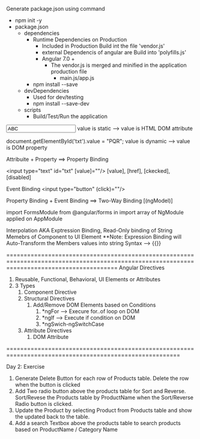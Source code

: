 Generate package.json using command
- npm init -y
- package.json
  - dependencies
    - Runtime Dependencies on Production
      - Included in Production Build int the file 'vendor.js'
      - external Dependencis of angular are Build into 'polyfills.js'
      - Angular 7.0 +
        - The vendor.js is merged and minified in the application production file
          - main.js/app.js
    - npm install --save <PACKAGE-NAME>   
  - devDependencies
    - Used for dev/testing
    - npm install --save-dev <PACKAGE-NAME>
  - scripts
    - Build/Test/Run the application


<input type="text" id="txt" value="ABC"/> value is static
	--> value is HTML DOM attribute

document.getElementById('txt').value = "PQR"; value is dynamic
	--> value is DOM property

Attribuite + Property ==> Property Binding

<input type="text" id="txt" [value]="<PUBLIC-MEMBER-FROM-COMPONENT>"/>
[value], [href], [ckecked], [disabled]

Event Binding
<input type="button" (click)="<PUBLIC-METHOD-FROM-COMPONENT>"/>

Property Binding + Event Binding ==> Two-Way Binding
[(ngModel)]

import FormsModule from @angular/forms in import array of NgModule applied on AppModule

Interpolation AKA Exptression Binding, Read-Only binding of String Memebrs of Component to UI Element
**Note: Expression Binding will Auto-Transform the Members values into string
Syntax -->
   {{<PUBLIC-PROPERTY-FROM-COMPONENT>}}





============================================================================================================================================
Angular Directives
1. Reusable, Functional, Behavioral, UI Elements or Attributes
2. 3 Types
   1. Component Directive
   2. Structural Directives
      1. Add/Remove DOM Elements based on Conditions
         1. *ngFor --> Execure for..of loop on DOM
         2. *ngIf --> Execute if condition on DOM
         3. *ngSwich-ngSwitchCase
   3. Attribute Directives
      1. DOM Attribute 

========================================================================================================

Day 2: Exercise
1. Generate Delete Button for each row of Products table. Delete the row when the button is clicked
2. Add Two radio button above the products table for Sort and Reverse. Sort/Revese the Products table by ProductName when the Sort/Reverse Radio button is clicked.
3. Update the Product by selecting Product from Products table and show the updated back to the table.
4. Add a search Textbox above the products table to search products based on ProductName / Category Name  











